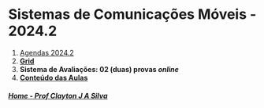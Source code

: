 # Sistemas de Comunicações Móveis - 2024.2

1. [Agendas 2024.2](https://calendar.google.com/calendar/embed?src=df9ae7e46e67e49322b74102fcee60b1aa4963108c83470331e1f71903dcd0a9%40group.calendar.google.com&ctz=America%2FSao_Paulo)
2. **[Grid](siscom_aulas/Grid_SisCom.md)**
3. **Sistema de Avaliações: 02 (duas) provas *online***
4. **[Conteúdo das Aulas](siscom_aulas.md)**


##### [Home - Prof Clayton J A Silva](/./index.md)
